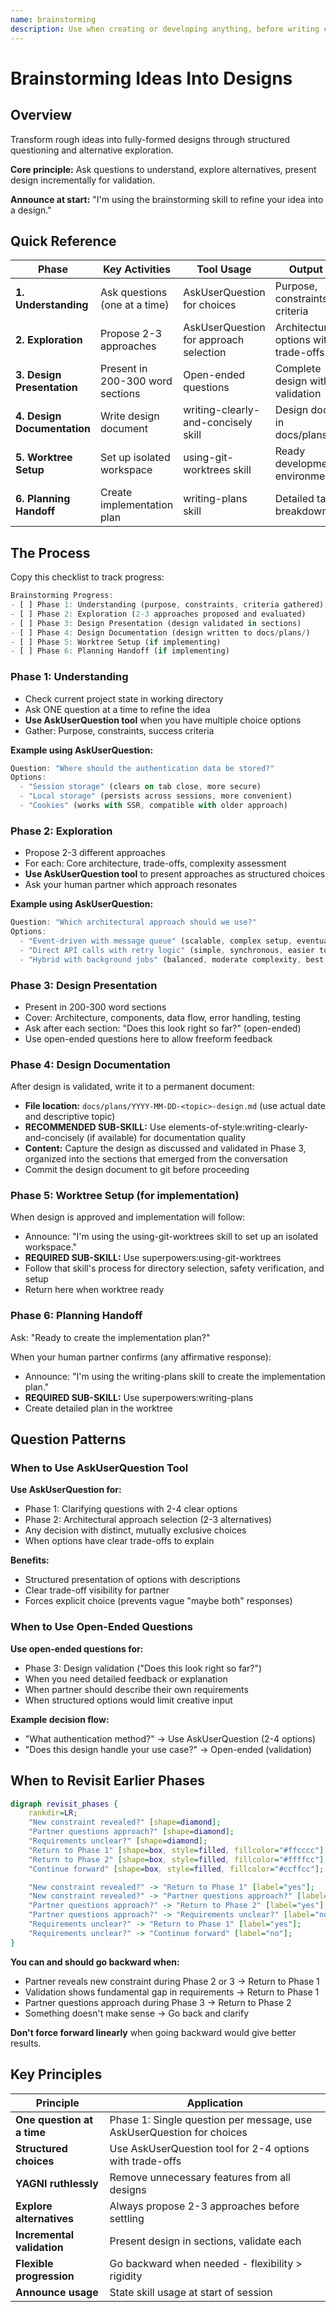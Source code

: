 ```yaml
---
name: brainstorming
description: Use when creating or developing anything, before writing code or implementation plans - refines rough ideas into fully-formed designs through structured Socratic questioning, alternative exploration, and incremental validation
---
```


# Brainstorming Ideas Into Designs

## Overview

Transform rough ideas into fully-formed designs through structured questioning and alternative exploration.

**Core principle:** Ask questions to understand, explore alternatives, present design incrementally for validation.

**Announce at start:** "I'm using the brainstorming skill to refine your idea into a design."

## Quick Reference

| Phase | Key Activities | Tool Usage | Output |
|-------|---------------|------------|--------|
| **1. Understanding** | Ask questions (one at a time) | AskUserQuestion for choices | Purpose, constraints, criteria |
| **2. Exploration** | Propose 2-3 approaches | AskUserQuestion for approach selection | Architecture options with trade-offs |
| **3. Design Presentation** | Present in 200-300 word sections | Open-ended questions | Complete design with validation |
| **4. Design Documentation** | Write design document | writing-clearly-and-concisely skill | Design doc in docs/plans/ |
| **5. Worktree Setup** | Set up isolated workspace | using-git-worktrees skill | Ready development environment |
| **6. Planning Handoff** | Create implementation plan | writing-plans skill | Detailed task breakdown |

## The Process

Copy this checklist to track progress:

```rust
Brainstorming Progress:
- [ ] Phase 1: Understanding (purpose, constraints, criteria gathered)
- [ ] Phase 2: Exploration (2-3 approaches proposed and evaluated)
- [ ] Phase 3: Design Presentation (design validated in sections)
- [ ] Phase 4: Design Documentation (design written to docs/plans/)
- [ ] Phase 5: Worktree Setup (if implementing)
- [ ] Phase 6: Planning Handoff (if implementing)
```

### Phase 1: Understanding

- Check current project state in working directory
- Ask ONE question at a time to refine the idea
- **Use AskUserQuestion tool** when you have multiple choice options
- Gather: Purpose, constraints, success criteria

**Example using AskUserQuestion:**

```dart
Question: "Where should the authentication data be stored?"
Options:
  - "Session storage" (clears on tab close, more secure)
  - "Local storage" (persists across sessions, more convenient)
  - "Cookies" (works with SSR, compatible with older approach)
```

### Phase 2: Exploration

- Propose 2-3 different approaches
- For each: Core architecture, trade-offs, complexity assessment
- **Use AskUserQuestion tool** to present approaches as structured choices
- Ask your human partner which approach resonates

**Example using AskUserQuestion:**

```dart
Question: "Which architectural approach should we use?"
Options:
  - "Event-driven with message queue" (scalable, complex setup, eventual consistency)
  - "Direct API calls with retry logic" (simple, synchronous, easier to debug)
  - "Hybrid with background jobs" (balanced, moderate complexity, best of both)
```

### Phase 3: Design Presentation

- Present in 200-300 word sections
- Cover: Architecture, components, data flow, error handling, testing
- Ask after each section: "Does this look right so far?" (open-ended)
- Use open-ended questions here to allow freeform feedback

### Phase 4: Design Documentation

After design is validated, write it to a permanent document:

- **File location:** `docs/plans/YYYY-MM-DD-<topic>-design.md` (use actual date and descriptive topic)
- **RECOMMENDED SUB-SKILL:** Use elements-of-style:writing-clearly-and-concisely (if available) for documentation quality
- **Content:** Capture the design as discussed and validated in Phase 3, organized into the sections that emerged from the conversation
- Commit the design document to git before proceeding

### Phase 5: Worktree Setup (for implementation)

When design is approved and implementation will follow:

- Announce: "I'm using the using-git-worktrees skill to set up an isolated workspace."
- **REQUIRED SUB-SKILL:** Use superpowers:using-git-worktrees
- Follow that skill's process for directory selection, safety verification, and setup
- Return here when worktree ready

### Phase 6: Planning Handoff

Ask: "Ready to create the implementation plan?"

When your human partner confirms (any affirmative response):

- Announce: "I'm using the writing-plans skill to create the implementation plan."
- **REQUIRED SUB-SKILL:** Use superpowers:writing-plans
- Create detailed plan in the worktree

## Question Patterns

### When to Use AskUserQuestion Tool

**Use AskUserQuestion for:**

- Phase 1: Clarifying questions with 2-4 clear options
- Phase 2: Architectural approach selection (2-3 alternatives)
- Any decision with distinct, mutually exclusive choices
- When options have clear trade-offs to explain

**Benefits:**

- Structured presentation of options with descriptions
- Clear trade-off visibility for partner
- Forces explicit choice (prevents vague "maybe both" responses)

### When to Use Open-Ended Questions

**Use open-ended questions for:**

- Phase 3: Design validation ("Does this look right so far?")
- When you need detailed feedback or explanation
- When partner should describe their own requirements
- When structured options would limit creative input

**Example decision flow:**

- "What authentication method?" → Use AskUserQuestion (2-4 options)
- "Does this design handle your use case?" → Open-ended (validation)

## When to Revisit Earlier Phases

```dot
digraph revisit_phases {
    rankdir=LR;
    "New constraint revealed?" [shape=diamond];
    "Partner questions approach?" [shape=diamond];
    "Requirements unclear?" [shape=diamond];
    "Return to Phase 1" [shape=box, style=filled, fillcolor="#ffcccc"];
    "Return to Phase 2" [shape=box, style=filled, fillcolor="#ffffcc"];
    "Continue forward" [shape=box, style=filled, fillcolor="#ccffcc"];

    "New constraint revealed?" -> "Return to Phase 1" [label="yes"];
    "New constraint revealed?" -> "Partner questions approach?" [label="no"];
    "Partner questions approach?" -> "Return to Phase 2" [label="yes"];
    "Partner questions approach?" -> "Requirements unclear?" [label="no"];
    "Requirements unclear?" -> "Return to Phase 1" [label="yes"];
    "Requirements unclear?" -> "Continue forward" [label="no"];
}
```

**You can and should go backward when:**

- Partner reveals new constraint during Phase 2 or 3 → Return to Phase 1
- Validation shows fundamental gap in requirements → Return to Phase 1
- Partner questions approach during Phase 3 → Return to Phase 2
- Something doesn't make sense → Go back and clarify

**Don't force forward linearly** when going backward would give better results.

## Key Principles

| Principle | Application |
|-----------|-------------|
| **One question at a time** | Phase 1: Single question per message, use AskUserQuestion for choices |
| **Structured choices** | Use AskUserQuestion tool for 2-4 options with trade-offs |
| **YAGNI ruthlessly** | Remove unnecessary features from all designs |
| **Explore alternatives** | Always propose 2-3 approaches before settling |
| **Incremental validation** | Present design in sections, validate each |
| **Flexible progression** | Go backward when needed - flexibility > rigidity |
| **Announce usage** | State skill usage at start of session |
